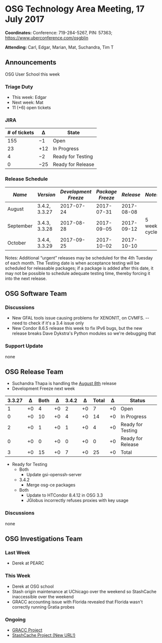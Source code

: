 # OSG Technology Area Meeting, 17 July 2017

**Coordinates:** Conference: 719-284-5267, PIN: 57363; <https://www.uberconference.com/osgblin>

**Attending:**
Carl, Edgar, Marian, Mat, Suchandra, Tim T

## Announcements

OSG User School this week


### Triage Duty

-   This week: Edgar
-   Next week: Mat
-   11 (+6) open tickets


### JIRA

| # of tickets | &Delta;   | State             |
|------------- |---------- |------------------ |
| 155          | &minus;1  | Open              |
| 23           | +12       | In Progress       |
| 4            | &minus;2  | Ready for Testing |
| 0            | &minus;25 | Ready for Release |


### Release Schedule

| *Name*    | *Version*     | *Development Freeze* | *Package Freeze* | *Release*  | *Notes*      |
| ------    | ---------     | -------------------- | ---------------- | ---------  | -------      |
| August    | 3.4.2, 3.3.27 | 2017-07-24           | 2017-07-31       | 2017-08-08 |              |
| September | 3.4.3, 3.3.28 | 2017-08-28           | 2017-09-05       | 2017-09-12 | 5 week cycle |
| October   | 3.4.4, 3.3.29 | 2017-09-25           | 2017-10-02       | 2017-10-10 |              |

Notes: Additional “urgent” releases may be scheduled for the 4th Tuesday of each month. The Testing date is when acceptance testing will be scheduled for releasable packages; if a package is added after this date, it may not be possible to schedule adequate testing time, thereby forcing it into the next release.


## OSG Software Team


### Discussions

-   New GFAL tools issue causing problems for XENON1T, on CVMFS. -- need to check if it's a 3.4 issue only
-   New Condor 8.6.5 release this week to fix IPv6 bugs, but the new release breaks Dave Dykstra's Python modules so we're debugging that

### Support Update

none


## OSG Release Team

-   Suchandra Thapa is handling the [August 8th](https://jira.opensciencegrid.org/issues/?jql=project%20%3D%20SOFTWARE%20AND%20labels%20in%20(3.3.27%2C%203.4.2)%20ORDER%20BY%20status%20ASC%2C%20priority%20DESC%2C%20assignee%20ASC) release
-   Development Freeze next week

| 3.3.27 | &Delta; | Both | &Delta;  | 3.4.2 | &Delta; | Total | &Delta;  | Status            |
| ------ | ------- | ---- | -------- | ----- | ------- | ----- | -------- | ----------------- |
| 1      | +0      | 4    | +0       | 2     | +0      | 7     | +0       | Open              |
| 0      | +0      | 10   | +0       | 4     | +0      | 14    | +0       | In Progress       |
| 2      | +0      | 1    | +0       | 1     | +0      | 4     | +0       | Ready for Testing |
| 0      | +0      | 0    | +0       | 0     | +0      | 0     | +0       | Ready for Release |
| 3      | +0      | 15   | +0       | 7     | +0      | 25    | +0       | Total             |

- Ready for Testing
   - Both
      - Update gsi-openssh-server
   - 3.4.2
      - Merge osg-ce packages
   - Both
      - Update to HTCondor 8.4.12 in OSG 3.3
      - JGlobus incorrectly refuses proxies with key usage

### Discussions

none


## OSG Investigations Team


### Last Week

-   Derek at PEARC

### This Week

-   Derek at OSG school
-   Stash origin maintenance at UChicago over the weekend so StashCache inaccessible over the weekend
-   GRACC accounting issue with Florida revealed that Florida wasn't correctly running Gratia probes

### Ongoing

-   [GRACC Project](https://jira.opensciencegrid.org/projects/GRACC/)
-   [StashCache Project (New URL!)](https://opensciencegrid.github.io/StashCache/)
